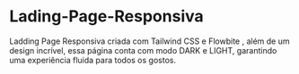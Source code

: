 # Lading-Page-Responsiva
Ladding Page Responsiva criada com Tailwind CSS e Flowbite , além de um design incrível, essa página conta com modo DARK e LIGHT, garantindo uma experiência fluida para todos os gostos.
